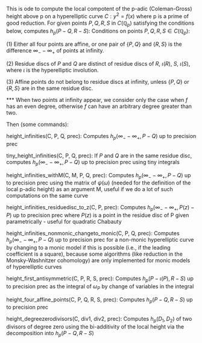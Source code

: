 This is ode to compute the local compotent of the p-adic (Coleman-Gross) height above p on a hyperelliptic curve $C:y^2=f(x)$ where p is a prime of good  reduction. For given points $P,Q,R,S$ in $C(\mathbb{Q}_p)$ satisfying the conditions below, computes $h_p(P-Q,R-S)$:
Conditions on points $P,Q,R,S\in C(\mathbb{Q}_p)$:

(1) Either all four points are affine, or one pair of $\{P,Q\}$ and $\{R,S\}$ is the difference $\infty_- -\infty_+$ of points at infinity.

(2) Residue discs of $P$ and $Q$ are distinct of residue discs of $R$, $\iota(R)$, $S$, $\iota(S)$, where $\iota$ is the hyperelliptic involution.

(3) Affine points do not belong to residue discs at infinity, unless $\{P,Q\}$ or $\{R,S\}$ are in the same residue disc.

*** When two points at infinity appear, we consider only the case when $f$ has an even degree, otherwise $f$ can have an arbitrary degree greater than two.

Then (some commands):

height_infinities(C, P, Q, prec):    Computes $h_p(\infty_- - \infty_+, P-Q)$ up to precision prec

tiny_height_infinities(C, P, Q, prec):    If $P$ and $Q$ are in the same residue disc, computes $h_p(\infty_- - \infty_+, P-Q)$ up to precision prec using tiny integrals

height_infinities_withM(C, M, P, Q, prec):     Computes $h_p(\infty_- - \infty_+, P-Q)$ up to precision prec using the matrix of $\psi(\omega)$ (needed for the definition of the local p-adic height) as an argument M, useful if we do a lot of such computations on the same curve

height_infinities_residuedisc_to_z(C, P, prec):     Computes $h_p(\infty_- - \infty_+, P(z)-P)$ up to precision prec where $P(z)$ is a point in the residue disc of P given parametrically - useful for quadratic Chabauty

height_infinities_nonmonic_changeto_monic(C, P, Q, prec):    Computes $h_p(\infty_- - \infty_+, P-Q)$ up to precision prec for a non-monic hyperelliptic curve by changing to a monic model if this is possible (i.e., if the leading coefficient is a square), because some algorithms (like reduction in the Monsky-Washnitzer cohomology) are only implemented for monic models of hyperelliptic curves

height_first_antisymmetric(C, P, R, S, prec):    Computes $h_p(P-\iota(P), R-S)$ up to precision prec as the integral of $\omega_P$ by change of variables in the integral

height_four_affine_points(C, P, Q, R, S, prec):    Computes $h_p(P-Q, R-S)$ up to precision prec

height_degreezerodivisors(C, div1, div2, prec):    Computes $h_p(D_1, D_2)$ of two divisors of degree zero using the bi-additivity of the local height via the decomposition into $h_p(P-Q,R-S)$
